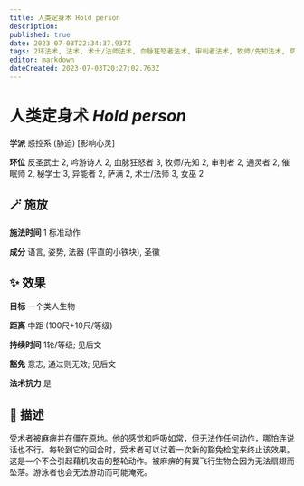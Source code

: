 ```yaml
---
title: 人类定身术 Hold person
description: 
published: true
date: 2023-07-03T22:34:37.937Z
tags: 2环法术, 法术, 术士/法师法术, 血脉狂怒者法术, 审判者法术, 牧师/先知法术, 萨满法术, 惑控系, 胁迫, 影响心灵, 3环法术, 女巫法术, 秘学士法术, 吟游诗人法术, 异能者法术, 催眠师法术, 通灵者法术, 反圣武士法术
editor: markdown
dateCreated: 2023-07-03T20:27:02.763Z
---
```


# **人类定身术** *Hold person*

**学派** 惑控系 (胁迫) \[影响心灵\] 

**环位** 反圣武士 2, 吟游诗人 2, 血脉狂怒者 3, 牧师/先知 2, 审判者 2, 通灵者 2, 催眠师 2, 秘学士 3, 异能者 2, 萨满 2, 术士/法师 3, 女巫 2

## 🪄 施放

**施法时间** 1 标准动作

**成分** 语言, 姿势, 法器 (平直的小铁块), 圣徽

## ✨ 效果 

**目标** 一个类人生物 

**距离** 中距 (100尺+10尺/等级)  

**持续时间** 1轮/等级; 见后文 

**豁免** 意志, 通过则无效; 见后文

**法术抗力** 是

## 📖 描述

受术者被麻痹并在僵在原地。他的感觉和呼吸如常，但无法作任何动作，哪怕连说话也不行。每轮到它的回合时，受术者可以试着一次新的豁免检定来终止该效果。这是一个不会引起藉机攻击的整轮动作。被麻痹的有翼飞行生物会因为无法扇翅而坠落。游泳者也会无法游动而可能淹死。
    